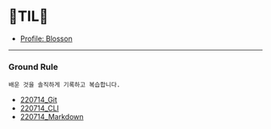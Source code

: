 # 📗TIL📙

 - [Profile: Blosson](http://github.com/blosson)
---
### Ground Rule

`배운 것을 솔직하게 기록하고 복습합니다.`



  - [220714_Git](https://github.com/blosson/TIL/blob/master/220714_Git.md)
  - [220714_CLI](https://github.com/blosson/TIL/blob/master/220714_CLI.md)
  - [220714_Markdown](https://github.com/blosson/TIL/blob/master/220714_Markdown.md)